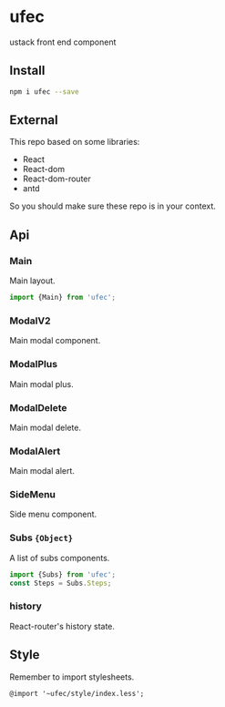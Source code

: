 # ufec
ustack front end component

## Install

```bash
npm i ufec --save
```

## External
This repo based on some libraries:

* React
* React-dom
* React-dom-router
* antd

So you should make sure these repo is in your context.

## Api

### Main

Main layout.

```javascript
import {Main} from 'ufec';
```

### ModalV2

Main modal component.

### ModalPlus

Main modal plus.

### ModalDelete

Main modal delete.

### ModalAlert

Main modal alert.

### SideMenu

Side menu component.

### Subs `{Object}`

A list of subs components.

```javascript
import {Subs} from 'ufec';
const Steps = Subs.Steps;
```

### history

React-router's history state.

## Style

Remember to import stylesheets.

```less
@import '~ufec/style/index.less';
```
